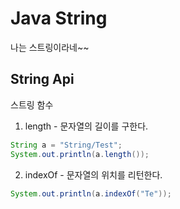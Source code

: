 # Java String
나는 스트링이라네~~

## String Api
스트링 함수
1. length - 문자열의 길이를 구한다.
``` java
String a = "String/Test";
System.out.println(a.length());
```

2. indexOf - 문자열의 위치를 리턴한다.
``` java
System.out.println(a.indexOf("Te"));
```
